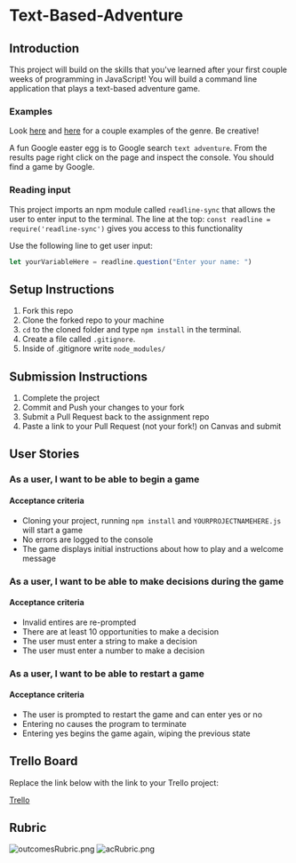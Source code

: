 # Text-Based-Adventure

## Introduction

This project will build on the skills that you've learned after your first couple weeks of programming in JavaScript! You will build a command line application that plays a text-based adventure game.

### Examples

Look [here](https://classicreload.com/zork-i.html) and [here](http://www.bbc.co.uk/programmes/articles/1g84m0sXpnNCv84GpN2PLZG/the-hitchhikers-guide-to-the-galaxy-game-30th-anniversary-edition) for a couple examples of the genre.  Be creative!

A fun Google easter egg is to Google search `text adventure`. From the results page right click on the page and inspect the console. You should find a game by Google. 

### Reading input

This project imports an npm module called `readline-sync` that allows the user to enter input to the terminal. The line at the top: `const readline = require('readline-sync')` gives you access to this functionality

Use the following line to get user input:

```js
let yourVariableHere = readline.question("Enter your name: ")
```


## Setup Instructions

1. Fork this repo
1. Clone the forked repo to your machine
1. `cd` to the cloned folder and type `npm install` in the terminal.
1. Create a file called `.gitignore`.
1. Inside of .gitignore write `node_modules/`

## Submission Instructions

1. Complete the project
1. Commit and Push your changes to your fork
1. Submit a Pull Request back to the assignment repo
1. Paste a link to your Pull Request (not your fork!) on Canvas and submit


## User Stories

### As a user, I want to be able to begin a game

#### Acceptance criteria

- Cloning your project, running `npm install` and `YOURPROJECTNAMEHERE.js` will start a game
- No errors are logged to the console
- The game displays initial instructions about how to play and a welcome message

### As a user, I want to be able to make decisions during the game

#### Acceptance criteria

- Invalid entires are re-prompted
- There are at least 10 opportunities to make a decision
- The user must enter a string to make a decision
- The user must enter a number to make a decision

### As a user, I want to be able to restart a game

#### Acceptance criteria

- The user is prompted to restart the game and can enter yes or no
- Entering no causes the program to terminate
- Entering yes begins the game again, wiping the previous state

## Trello Board

Replace the link below with the link to your Trello project:

[Trello](https://trello.com/b/eQjYdGap/1-text-based-adventure-project-plan)


## Rubric

![outcomesRubric.png](./outcomesRubric.png)
![acRubric.png](./acRubric.png)
